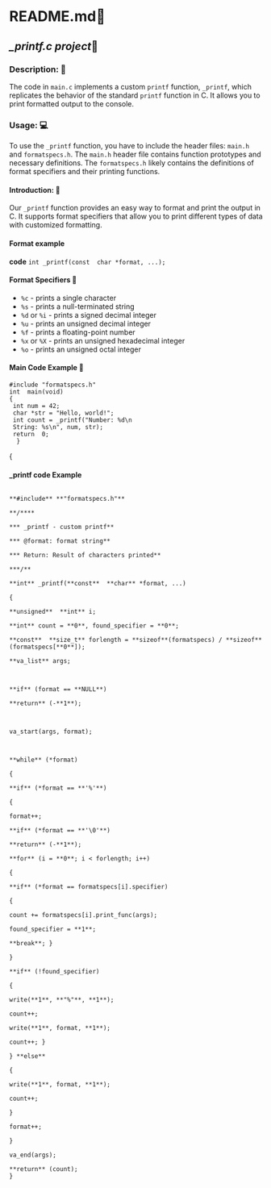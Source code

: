 # README.md:notebook:
## *_printf.c project*:memo:

### Description: :book:
The code in `main.c` implements a custom `printf` function, `_printf`, which replicates the behavior of the standard `printf` function in C. It allows you to print formatted output to the console.

### Usage: :computer:
 To use the `_printf` function, you have to include the header files: `main.h` and `formatspecs.h`. The `main.h` header file contains function prototypes and necessary definitions. The `formatspecs.h` likely contains the definitions of format specifiers and their printing functions.

#### Introduction: :dart:
Our `_printf` function provides an easy way to format and print the output in C. It supports format specifiers that allow you to print different types of data with customized formatting.

#### Format example
 **code**
`int _printf(const  char *format, ...);`

#### Format Specifiers :calling:
-   `%c` - prints a single character
-   `%s` - prints a null-terminated string
-   `%d` or `%i` - prints a signed decimal integer
-   `%u` - prints an unsigned decimal integer
-   `%f` - prints a floating-point number
-   `%x` or `%X` - prints an unsigned hexadecimal integer
-   `%o` - prints an unsigned octal integer

#### Main Code Example :pencil:
```#include "main.h"  
#include "formatspecs.h"  
int  main(void) 
{ 
 int num = 42;
 char *str = "Hello, world!";
 int count = _printf("Number: %d\n
 String: %s\n", num, str); 
 return  0; 
  }
```
{
#### _printf code Example 
```**#include** **"main.h"**

**#include** **"formatspecs.h"**

**/****

*** _printf - custom printf**

*** @format: format string**

*** Return: Result of characters printed**

***/**

**int** _printf(**const**  **char** *format, ...)

{

**unsigned**  **int** i;

**int** count = **0**, found_specifier = **0**;

**const**  **size_t** forlength = **sizeof**(formatspecs) / **sizeof**(formatspecs[**0**]);

**va_list** args;

  

**if** (format == **NULL**)

**return** (-**1**);

  

va_start(args, format);

  

**while** (*format)

{

**if** (*format == **'%'**)

{

format++;

**if** (*format == **'\0'**)

**return** (-**1**);

**for** (i = **0**; i < forlength; i++)

{

**if** (*format == formatspecs[i].specifier)

{

count += formatspecs[i].print_func(args);

found_specifier = **1**;

**break**; }

}

**if** (!found_specifier)

{

write(**1**, **"%"**, **1**);

count++;

write(**1**, format, **1**);

count++; }

} **else**

{

write(**1**, format, **1**);

count++;

}

format++;

}

va_end(args);

**return** (count);
}
```
<!--stackedit_data:
eyJoaXN0b3J5IjpbLTE5MDU3NDY3MzYsMjQwMDY2NjA5LDE4MD
E3ODI1NTEsMTQ1NzE5MjE4OSwyMTMwNDgzNDI0LDUxOTQ3NTU4
NSwtMTMxMTY2OTc4NSwtMTIwOTM0NTU0NywtNjQ4MTY2MjQ0XX
0=
-->